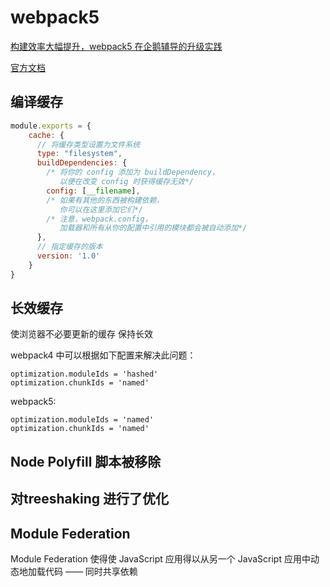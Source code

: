 # webpack5

[构建效率大幅提升，webpack5 在企鹅辅导的升级实践](https://mp.weixin.qq.com/s/P3foOrcu4StJDGdX9xavng)

[官方文档](https://webpack.js.org/configuration/other-options/#cache)

## 编译缓存

```js
module.exports = {
    cache: {
      // 将缓存类型设置为文件系统
      type: "filesystem", 
      buildDependencies: {
        /* 将你的 config 添加为 buildDependency，
           以便在改变 config 时获得缓存无效*/
        config: [__filename],
        /* 如果有其他的东西被构建依赖，
           你可以在这里添加它们*/
        /* 注意，webpack.config，
           加载器和所有从你的配置中引用的模块都会被自动添加*/
      },
      // 指定缓存的版本
      version: '1.0' 
    }
}
```

## 长效缓存

使浏览器不必要更新的缓存 保持长效

webpack4 中可以根据如下配置来解决此问题：

```
optimization.moduleIds = 'hashed'
optimization.chunkIds = 'named'
```

webpack5:

```
optimization.moduleIds = 'named'
optimization.chunkIds = 'named'
```

## Node Polyfill 脚本被移除

## 对treeshaking 进行了优化

## Module Federation

Module Federation 使得使 JavaScript 应用得以从另一个 JavaScript 应用中动态地加载代码 —— 同时共享依赖

